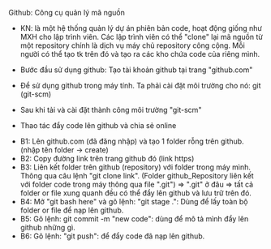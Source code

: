 Github: Công cụ quản lý mã nguồn

- KN: là một hệ thống quản lý dự án phiên bản code, hoạt động giống như MXH cho lập trình viên. Các lập trình viên có thể "clone" lại mã nguồn từ một repository chính là dịch vụ máy chủ repository công cộng. Mỗi người có thể tạo tk trên đó và tạo ra các kho chứa code của riêng mình.

- Bước đầu sử dụng github: Tạo tài khoản github tại trang "github.com"

- Để sử dụng github trong máy tính. Ta phải cài đặt môi trường cho nó: git (git-scm)

- Sau khi tải và cài đặt thành công môi trường "git-scm"

- Thao tác đẩy code lên github và chia sẻ online

* B1: Lên github.com (đã đăng nhập) và tạo 1 folder rỗng trên github. (nhập tên folder -> create)
* B2: Copy đường link trên trang github đó (link https)
* B3: Liên kết folder trên github (repository) với folder trong máy mình. Thông qua câu lệnh "git clone link". (Folder github_Repository liên kết với folder code trong máy thông qua file ".git") => ".git" ở đâu => tất cả folder or file xung quanh đều có thể đẩy lên github và lưu trữ trên đó.
* B4: Mở "git bash here" và gõ lệnh: "git stage .": Dùng để lấy toàn bộ folder or file để nạp lên github.
* B5: Gõ lệnh: git commit -m "new code": dùng để mô tả mình đẩy lên github những gì.
* B6: Gõ lệnh: "git push": để đẩy code đã nạp lên github.
